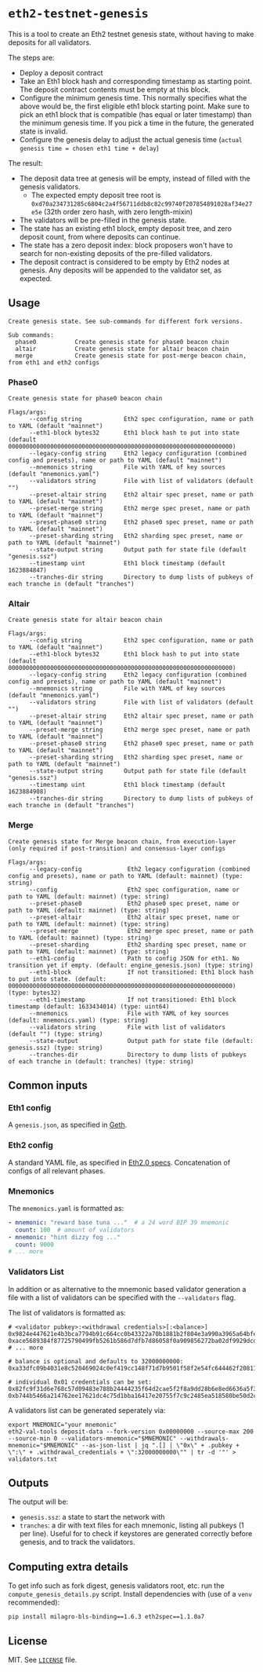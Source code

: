 # `eth2-testnet-genesis`

This is a tool to create an Eth2 testnet genesis state, without having to make deposits for all validators.

The steps are:
- Deploy a deposit contract
- Take an Eth1 block hash and corresponding timestamp as starting point. The deposit contract contents must be empty at this block.
- Configure the minimum genesis time. This normally specifies what the above would be, the first eligible eth1 block starting point.
  Make sure to pick an eth1 block that is compatible (has equal or later timestamp) than the minimum genesis time.
  If you pick a time in the future, the generated state is invalid.
- Configure the genesis delay to adjust the actual genesis time (`actual genesis time = chosen eth1 time + delay`)

The result:
- The deposit data tree at genesis will be empty, instead of filled with the genesis validators.
  - The expected empty deposit tree root is `0xd70a234731285c6804c2a4f56711ddb8c82c99740f207854891028af34e27e5e`  (32th order zero hash, with zero length-mixin)
- The validators will be pre-filled in the genesis state.
- The state has an existing eth1 block, empty deposit tree, and zero deposit count, from where deposits can continue.
- The state has a zero deposit index: block proposers won't have to search for non-existing deposits of the pre-filled validators.
- The deposit contract is considered to be empty by Eth2 nodes at genesis. Any deposits will be appended to the validator set, as expected.

## Usage

```
Create genesis state. See sub-commands for different fork versions.

Sub commands:
  phase0           Create genesis state for phase0 beacon chain
  altair           Create genesis state for altair beacon chain
  merge            Create genesis state for post-merge beacon chain, from eth1 and eth2 configs
```

### Phase0

```
Create genesis state for phase0 beacon chain

Flags/args:
      --config string            Eth2 spec configuration, name or path to YAML (default "mainnet")
      --eth1-block bytes32       Eth1 block hash to put into state (default 0000000000000000000000000000000000000000000000000000000000000000)
      --legacy-config string     Eth2 legacy configuration (combined config and presets), name or path to YAML (default "mainnet")
      --mnemonics string         File with YAML of key sources (default "mnemonics.yaml")
      --validators string        File with list of validators (default "")
      --preset-altair string     Eth2 altair spec preset, name or path to YAML (default "mainnet")
      --preset-merge string      Eth2 merge spec preset, name or path to YAML (default "mainnet")
      --preset-phase0 string     Eth2 phase0 spec preset, name or path to YAML (default "mainnet")
      --preset-sharding string   Eth2 sharding spec preset, name or path to YAML (default "mainnet")
      --state-output string      Output path for state file (default "genesis.ssz")
      --timestamp uint           Eth1 block timestamp (default 1623884847)
      --tranches-dir string      Directory to dump lists of pubkeys of each tranche in (default "tranches")
```

### Altair

```
Create genesis state for altair beacon chain

Flags/args:
      --config string            Eth2 spec configuration, name or path to YAML (default "mainnet")
      --eth1-block bytes32       Eth1 block hash to put into state (default 0000000000000000000000000000000000000000000000000000000000000000)
      --legacy-config string     Eth2 legacy configuration (combined config and presets), name or path to YAML (default "mainnet")
      --mnemonics string         File with YAML of key sources (default "mnemonics.yaml")
      --validators string        File with list of validators (default "")
      --preset-altair string     Eth2 altair spec preset, name or path to YAML (default "mainnet")
      --preset-merge string      Eth2 merge spec preset, name or path to YAML (default "mainnet")
      --preset-phase0 string     Eth2 phase0 spec preset, name or path to YAML (default "mainnet")
      --preset-sharding string   Eth2 sharding spec preset, name or path to YAML (default "mainnet")
      --state-output string      Output path for state file (default "genesis.ssz")
      --timestamp uint           Eth1 block timestamp (default 1623884908)
      --tranches-dir string      Directory to dump lists of pubkeys of each tranche in (default "tranches")
```

### Merge

```
Create genesis state for Merge beacon chain, from execution-layer (only required if post-transition) and consensus-layer configs

Flags/args:
      --legacy-config             Eth2 legacy configuration (combined config and presets), name or path to YAML (default: mainnet) (type: string)
      --config                    Eth2 spec configuration, name or path to YAML (default: mainnet) (type: string)
      --preset-phase0             Eth2 phase0 spec preset, name or path to YAML (default: mainnet) (type: string)
      --preset-altair             Eth2 altair spec preset, name or path to YAML (default: mainnet) (type: string)
      --preset-merge              Eth2 merge spec preset, name or path to YAML (default: mainnet) (type: string)
      --preset-sharding           Eth2 sharding spec preset, name or path to YAML (default: mainnet) (type: string)
      --eth1-config               Path to config JSON for eth1. No transition yet if empty. (default: engine_genesis.json) (type: string)
      --eth1-block                If not transitioned: Eth1 block hash to put into state. (default: 0000000000000000000000000000000000000000000000000000000000000000) (type: bytes32)
      --eth1-timestamp            If not transitioned: Eth1 block timestamp (default: 1633434014) (type: uint64)
      --mnemonics                 File with YAML of key sources (default: mnemonics.yaml) (type: string)
      --validators string         File with list of validators (default "") (type: string)
      --state-output              Output path for state file (default: genesis.ssz) (type: string)
      --tranches-dir              Directory to dump lists of pubkeys of each tranche in (default: tranches) (type: string)
```

## Common inputs

### Eth1 config

A `genesis.json`, as specified in [Geth](https://github.com/ethereum/go-ethereum/blob/307156cc46f7241dfad702f72b8ed2e338770337/core/genesis.go#L49).

### Eth2 config

A standard YAML file, as specified in [Eth2.0 specs](https://github.com/ethereum/eth2.0-specs/tree/dev/configs). Concatenation of configs of all relevant phases.

### Mnemonics

The `mnemonics.yaml` is formatted as:

```yaml
- mnemonic: "reward base tuna ..."  # a 24 word BIP 39 mnemonic
  count: 100  # amount of validators
- mnemonic: "hint dizzy fog ..."
  count: 9000
# ... more
```

### Validators List

In addition or as alternative to the mnemonic based validator generation a file with a list of validators can be specified with the `--validators` flag.

The list of validators is formatted as:

```text
# <validator pubkey>:<withdrawal credentials>[:<balance>]
0x9824e447621e4b3bca7794b91c664cc0b43322a70b1881b2f804e3a990a3965a64bfe7f098cb4c0396cd0c89218de0b4:001547805ff0547da9e51a7463a6a0c603eeda01dd930f7016185f0642b9ecaf:32000000000
0xace5689384f87725790499fb5261b586d7dfb7d86058f0a909856272ba02df9929dcdb4b1ea529b02b948b3a1dca4d57:008aa7b9c37bf27e7c49a3185a3e721c7a02c94da7a0b6ad5f88f1b0477d3b88:32000000000
# ... more

# balance is optional and defaults to 32000000000:
0xa33dfc09b4031e8c520469024c0ef419cc148f71d7b9501f58f2e54fc644462f208119791e57c5c9b33bf5e47f705060:00b84654c946dc68b353384426a29a3c5d736d9f751c192d5038206e93f79d73

# individual 0x01 credentials can be set:
0x82fc9f31d6e768c57d09483e788b24444235f64d2cae5f2f8a9dd28b6e8ed6636a5f378febc762cfcd9f8ab808286608:010000000000000000000000CcCCccccCCCCcCCCCCCcCcCccCcCCCcCcccccccC
0xb744b5466a214762ee17621dc4c75d1bba16417e20755f7c9c2485ea518580be50d2c87d70cc4ac393158eb34311c9a2:010000000000000000000000000000000000000000000000000000000000dEaD
```

A validators list can be generated seperately via:
```
export MNEMONIC="your mnemonic"
eth2-val-tools deposit-data --fork-version 0x00000000 --source-max 200 --source-min 0 --validators-mnemonic="$MNEMONIC" --withdrawals-mnemonic="$MNEMONIC" --as-json-list | jq ".[] | \"0x\" + .pubkey + \":\" + .withdrawal_credentials + \":32000000000\"" | tr -d '"' > validators.txt
``` 

## Outputs

The output will be:
- `genesis.ssz`: a state to start the network with
- `tranches`: a dir with text files for each mnemonic, listing all pubkeys (1 per line).
  Useful for to check if keystores are generated correctly before genesis, and to track the validators.

## Computing extra details

To get info such as fork digest, genesis validators root, etc. run the `compute_genesis_details.py` script.
Install dependencies with (use of a `venv` recommended):
```
pip install milagro-bls-binding==1.6.3 eth2spec==1.1.0a7
```

## License

MIT. See [`LICENSE`](./LICENSE) file.

